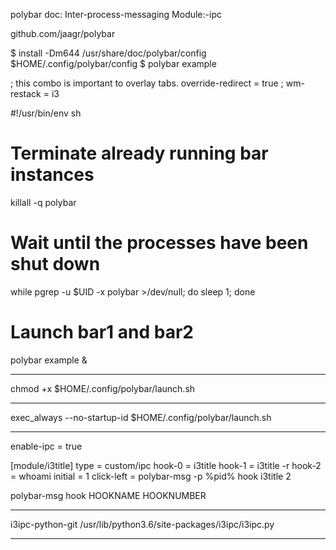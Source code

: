 polybar doc:
Inter-process-messaging
Module:-ipc

github.com/jaagr/polybar


$ install -Dm644 /usr/share/doc/polybar/config $HOME/.config/polybar/config
$ polybar example

; this combo is important to overlay tabs.
override-redirect = true
; wm-restack = i3


#!/usr/bin/env sh

# Terminate already running bar instances
killall -q polybar

# Wait until the processes have been shut down
while pgrep -u $UID -x polybar >/dev/null; do sleep 1; done

# Launch bar1 and bar2
polybar example &

---

chmod +x $HOME/.config/polybar/launch.sh

---

exec_always --no-startup-id $HOME/.config/polybar/launch.sh

---

enable-ipc = true

[module/i3title]
type = custom/ipc
hook-0 = i3title
hook-1 = i3title -r
hook-2 = whoami
initial = 1
click-left = polybar-msg -p %pid% hook i3title 2

polybar-msg hook HOOKNAME HOOKNUMBER

---

i3ipc-python-git
/usr/lib/python3.6/site-packages/i3ipc/i3ipc.py

---


